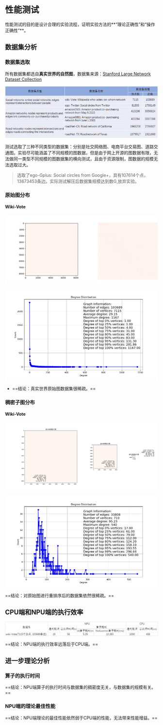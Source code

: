 # 性能测试

性能测试的目的是设计合理的实验流程，证明实验方法的**“理论正确性”和“操作正确性”**。

## 数据集分析

### 数据集选取

所有数据集都选自**真实世界的自然图**，数据集来源：[Stanford Large Network Dataset Collection](http://snap.stanford.edu/data/)

![image-20230608114000729](性能测试.assets/image-20230608114000729.png)

测试选取了三种不同类型的数据集：分别是社交网络图、电商平台交易图、道路交通图。实验尽可能涵盖了不同规模的图数据，但是由于网上开源的图数据有限，无法做同一类型不同规模的图数据集的横向测试，且由于资源限制，图数据的规模无法选取过大。

> 选取了ego-Gplus: Social circles from Google+，具有107614个点，13673453条边。实际测试解压后数据集规模达到数G,放弃实验。 

### 原始图分布

#### Wiki-Vote

![image-20230608121744727](性能测试.assets/image-20230608121744727.png)

![Wiki-Vote_degree](性能测试.assets/Wiki-Vote_degree.png)

- ==结论：真实世界原始图数据集很稀疏。==

### 稠密子图分布

#### Wiki-Vote

![Wiki-Vote_reorder](性能测试.assets/Wiki-Vote_reorder.png)

![image-20230608133353139](性能测试.assets/image-20230608133353139.png)

==结论：对原始图进行重排序后的数据集依然很稀疏。==

## CPU端和NPU端的执行效率

![image-20230608141601147](性能测试.assets/image-20230608141601147.png)

==结论：NPU端的执行效率远落后于CPU端。==

## 进一步理论分析

### 算子的执行时间

==结论：NPU端算子的执行时间与数据集的稠密度无关，与数据集的规模有关。==

### NPU端的理论最佳性能

==结论：NPU端理论的最佳性能依然弱于CPU端的性能，无法带来性能增益。==

